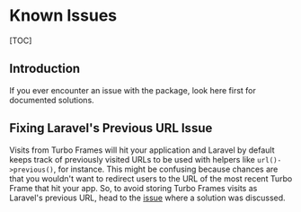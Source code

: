 # Known Issues

[TOC]

## Introduction

If you ever encounter an issue with the package, look here first for documented solutions.

## Fixing Laravel's Previous URL Issue

Visits from Turbo Frames will hit your application and Laravel by default keeps track of previously visited URLs to be used with helpers like `url()->previous()`, for instance. This might be confusing because chances are that you wouldn't want to redirect users to the URL of the most recent Turbo Frame that hit your app. So, to avoid storing Turbo Frames visits as Laravel's previous URL, head to the [issue](https://github.com/hotwired-laravel/turbo-laravel/issues/60#issuecomment-1123142591) where a solution was discussed.
